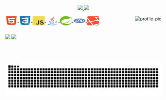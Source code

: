 <div align="center">
  <a href="https://github.com/wastecoder">
  <img height="180em" src="https://github-readme-stats.vercel.app/api?username=wastecoder&show_icons=true&theme=radical&include_all_commits=true&count_private=true"/>
  <img height="180em" src="https://github-readme-stats.vercel.app/api/top-langs/?username=wastecoder&layout=compact&langs_count=7&theme=radical"/>
</div>

<div style="display: inline_block">
  <br>
  <img align="center" alt="lang-HTML" height="30" width="40" src="https://raw.githubusercontent.com/devicons/devicon/master/icons/html5/html5-original.svg">
  <img align="center" alt="lang-CSS" height="30" width="40" src="https://raw.githubusercontent.com/devicons/devicon/master/icons/css3/css3-original.svg">
  <img align="center" alt="lang-JS" height="30" width="40" src="https://raw.githubusercontent.com/devicons/devicon/master/icons/javascript/javascript-original.svg">
  <img align="center" alt="lang-Java" height="30" width="40" src="https://raw.githubusercontent.com/devicons/devicon/master/icons/java/java-original.svg">
  <img align="center" alt="lang-Spring" height="30" width="40" src="https://raw.githubusercontent.com/devicons/devicon/master/icons/spring/spring-original.svg">
  <img align="center" alt="lang-PHP" height="30" width="40" src="https://raw.githubusercontent.com/devicons/devicon/master/icons/php/php-plain.svg">
  <img align="center" alt="lang-Laravel" height="30" width="40" src="https://raw.githubusercontent.com/devicons/devicon/master/icons/laravel/laravel-plain.svg">
  
  <img align="right" alt="profile-pic" height="150" src="https://user-images.githubusercontent.com/101117204/160231535-fd780ce1-ed35-4d56-a81a-43da45e06692.jpg">
</div>

  ##

<div>
  <a href = "mailto:paulinomendes03@gmail.com"><img src="https://img.shields.io/badge/Gmail-D14836?style=for-the-badge&logo=gmail&logoColor=white" target="_blank"></a>
  <a href="https://discordapp.com/users/249721876039860224" target="_blank"><img src="https://img.shields.io/badge/Discord-7289DA?style=for-the-badge&logo=discord&logoColor=white" target="_blank"></a> 
 
  ![Snake animation](https://github.com/wastecoder/wastecoder/blob/output/github-contribution-grid-snake.svg)
 
</div>
